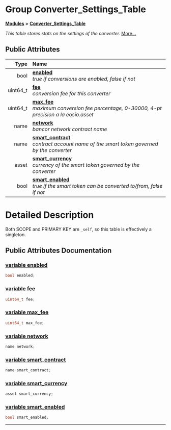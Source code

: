 
# Group Converter\_Settings\_Table


[**Modules**](modules.md)
 **>** [**Converter\_Settings\_Table**](group___converter___settings___table.md)



_This table stores stats on the settings of the converter._ [More...](#detailed-description)














## Public Attributes

| Type | Name |
| ---: | :--- |
|  bool | [**enabled**](group___converter___settings___table.md#variable-enabled)  <br>_true if conversions are enabled, false if not_  |
|  uint64\_t | [**fee**](group___converter___settings___table.md#variable-fee)  <br>_conversion fee for this converter_  |
|  uint64\_t | [**max\_fee**](group___converter___settings___table.md#variable-max-fee)  <br>_maximum conversion fee percentage, 0-30000, 4-pt precision a la eosio.asset_  |
|  name | [**network**](group___converter___settings___table.md#variable-network)  <br>_bancor network contract name_  |
|  name | [**smart\_contract**](group___converter___settings___table.md#variable-smart-contract)  <br>_contract account name of the smart token governed by the converter_  |
|  asset | [**smart\_currency**](group___converter___settings___table.md#variable-smart-currency)  <br>_currency of the smart token governed by the converter_  |
|  bool | [**smart\_enabled**](group___converter___settings___table.md#variable-smart-enabled)  <br>_true if the smart token can be converted to/from, false if not_  |










# Detailed Description


Both SCOPE and PRIMARY KEY are `_self`, so this table is effectively a singleton. 

    
## Public Attributes Documentation


### <a href="#variable-enabled" id="variable-enabled">variable enabled </a>


```cpp
bool enabled;
```



### <a href="#variable-fee" id="variable-fee">variable fee </a>


```cpp
uint64_t fee;
```



### <a href="#variable-max-fee" id="variable-max-fee">variable max\_fee </a>


```cpp
uint64_t max_fee;
```



### <a href="#variable-network" id="variable-network">variable network </a>


```cpp
name network;
```



### <a href="#variable-smart-contract" id="variable-smart-contract">variable smart\_contract </a>


```cpp
name smart_contract;
```



### <a href="#variable-smart-currency" id="variable-smart-currency">variable smart\_currency </a>


```cpp
asset smart_currency;
```



### <a href="#variable-smart-enabled" id="variable-smart-enabled">variable smart\_enabled </a>


```cpp
bool smart_enabled;
```



------------------------------
